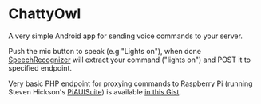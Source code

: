 ChattyOwl
=========

A very simple Android app for sending voice commands to your server.

Push the mic button to speak (e.g "Lights on"), when done [SpeechRecognizer](http://developer.android.com/reference/android/speech/SpeechRecognizer.html) will extract your command ("lights on") and POST it to specified endpoint.

Very basic PHP endpoint for proxying commands to Raspberry Pi (running Steven Hickson's [PiAUISuite](https://github.com/StevenHickson/PiAUISuite)) is available [in this Gist](https://gist.github.com/znupy/e83cfc7dfb85875fa047).